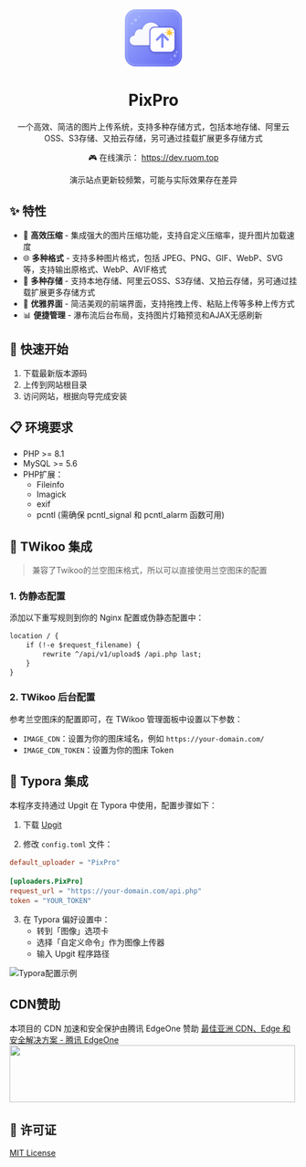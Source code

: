 <div align="center">
    <img src="static/favicon.svg" width="100" height="100">
    <h1>PixPro</h1>
    <p>一个高效、简洁的图片上传系统，支持多种存储方式，包括本地存储、阿里云OSS、S3存储、又拍云存储，另可通过挂载扩展更多存储方式</p>
    <p align="center">🎮 在线演示：
      <a href="https://dev.ruom.top" target="_blank">
        https://dev.ruom.top
      </a>
      <p>演示站点更新较频繁，可能与实际效果存在差异</p>
    </p>
</div>

## ✨ 特性

- 🚀 **高效压缩** - 集成强大的图片压缩功能，支持自定义压缩率，提升图片加载速度
- 🌐 **多种格式** - 支持多种图片格式，包括 JPEG、PNG、GIF、WebP、SVG 等，支持输出原格式、WebP、AVIF格式
- 💾 **多种存储** - 支持本地存储、阿里云OSS、S3存储、又拍云存储，另可通过挂载扩展更多存储方式
- 🎨 **优雅界面** - 简洁美观的前端界面，支持拖拽上传、粘贴上传等多种上传方式
- 📊 **便捷管理** - 瀑布流后台布局，支持图片灯箱预览和AJAX无感刷新

## 🚀 快速开始

1. 下载最新版本源码
2. 上传到网站根目录
3. 访问网站，根据向导完成安装

## 📋 环境要求

- PHP >= 8.1
- MySQL >= 5.6
- PHP扩展：
  - Fileinfo 
  - Imagick
  - exif
  - pcntl (需确保 pcntl_signal 和 pcntl_alarm 函数可用)

## 🔗 TWikoo 集成

> 兼容了Twikoo的兰空图床格式，所以可以直接使用兰空图床的配置

### 1. 伪静态配置

添加以下重写规则到你的 Nginx 配置或伪静态配置中：

```nginx
location / {
    if (!-e $request_filename) {
        rewrite ^/api/v1/upload$ /api.php last;
    }
}
```

### 2. TWikoo 后台配置

参考兰空图床的配置即可，在 TWikoo 管理面板中设置以下参数：

- `IMAGE_CDN`：设置为你的图床域名，例如 `https://your-domain.com/`
- `IMAGE_CDN_TOKEN`：设置为你的图床 Token

## 🔌 Typora 集成

本程序支持通过 Upgit 在 Typora 中使用，配置步骤如下：

1. 下载 [Upgit](https://coobl.lanzouq.com/i5ZZ82ohf8sf)

2. 修改 `config.toml` 文件：

```toml
default_uploader = "PixPro"

[uploaders.PixPro]
request_url = "https://your-domain.com/api.php"
token = "YOUR_TOKEN"
```

3. 在 Typora 偏好设置中：
   - 转到「图像」选项卡
   - 选择「自定义命令」作为图像上传器
   - 输入 Upgit 程序路径
   
![Typora配置示例](https://cdn.dusays.com/2022/05/459-2.jpg)

## CDN赞助

本项目的 CDN 加速和安全保护由腾讯 EdgeOne 赞助
<a href="https://edgeone.ai/?from=github" target="_blank">
    最佳亚洲 CDN、Edge 和安全解决方案 - 腾讯 EdgeOne
<img src="https://edgeone.ai/media/34fe3a45-492d-4ea4-ae5d-ea1087ca7b4b.png" width="500" height="100">
</a>

## 📝 许可证

[MIT License](LICENSE)
